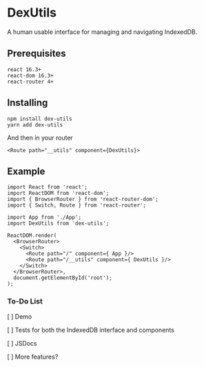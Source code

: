 # DexUtils

A human usable interface for managing and navigating IndexedDB.

## Prerequisites 

```
react 16.3+
react-dom 16.3+
react-router 4+
```
## Installing

```
npm install dex-utils
yarn add dex-utils
```

And then in your router

```
<Route path="__utils" component={DexUtils}>
```

## Example

```
import React from 'react';
import ReactDOM from 'react-dom';
import { BrowserRouter } from 'react-router-dom';
import { Switch, Route } from 'react-router';

import App from './App';
import DexUtils from 'dex-utils';

ReactDOM.render(
  <BrowserRouter>
    <Switch>
      <Route path="/" component={ App }/>
      <Route path="/__utils" component={ DexUtils }/>
    </Switch>
  </BrowserRouter>,
  document.getElementById('root');
);

```

### To-Do List

[ ] Demo

[ ] Tests for both the IndexedDB interface and components

[ ] JSDocs

[ ] More features?
